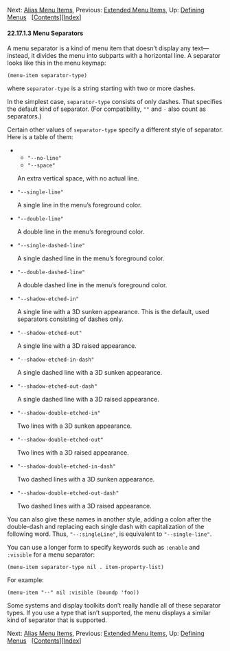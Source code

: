 <!-- This is the GNU Emacs Lisp Reference Manual
corresponding to Emacs version 27.2.

Copyright (C) 1990-1996, 1998-2021 Free Software Foundation,
Inc.

Permission is granted to copy, distribute and/or modify this document
under the terms of the GNU Free Documentation License, Version 1.3 or
any later version published by the Free Software Foundation; with the
Invariant Sections being "GNU General Public License," with the
Front-Cover Texts being "A GNU Manual," and with the Back-Cover
Texts as in (a) below.  A copy of the license is included in the
section entitled "GNU Free Documentation License."

(a) The FSF's Back-Cover Text is: "You have the freedom to copy and
modify this GNU manual.  Buying copies from the FSF supports it in
developing GNU and promoting software freedom." -->

<!-- Created by GNU Texinfo 6.7, http://www.gnu.org/software/texinfo/ -->

Next: [Alias Menu Items](Alias-Menu-Items.html), Previous: [Extended Menu Items](Extended-Menu-Items.html), Up: [Defining Menus](Defining-Menus.html)   \[[Contents](index.html#SEC_Contents "Table of contents")]\[[Index](Index.html "Index")]

#### 22.17.1.3 Menu Separators

A menu separator is a kind of menu item that doesn’t display any text—instead, it divides the menu into subparts with a horizontal line. A separator looks like this in the menu keymap:

    (menu-item separator-type)

where `separator-type` is a string starting with two or more dashes.

In the simplest case, `separator-type` consists of only dashes. That specifies the default kind of separator. (For compatibility, `""` and `-` also count as separators.)

Certain other values of `separator-type` specify a different style of separator. Here is a table of them:

*   *   `"--no-line"`
    *   `"--space"`

    An extra vertical space, with no actual line.

*   `"--single-line"`

    A single line in the menu’s foreground color.

*   `"--double-line"`

    A double line in the menu’s foreground color.

*   `"--single-dashed-line"`

    A single dashed line in the menu’s foreground color.

*   `"--double-dashed-line"`

    A double dashed line in the menu’s foreground color.

*   `"--shadow-etched-in"`

    A single line with a 3D sunken appearance. This is the default, used separators consisting of dashes only.

*   `"--shadow-etched-out"`

    A single line with a 3D raised appearance.

*   `"--shadow-etched-in-dash"`

    A single dashed line with a 3D sunken appearance.

*   `"--shadow-etched-out-dash"`

    A single dashed line with a 3D raised appearance.

*   `"--shadow-double-etched-in"`

    Two lines with a 3D sunken appearance.

*   `"--shadow-double-etched-out"`

    Two lines with a 3D raised appearance.

*   `"--shadow-double-etched-in-dash"`

    Two dashed lines with a 3D sunken appearance.

*   `"--shadow-double-etched-out-dash"`

    Two dashed lines with a 3D raised appearance.

You can also give these names in another style, adding a colon after the double-dash and replacing each single dash with capitalization of the following word. Thus, `"--:singleLine"`, is equivalent to `"--single-line"`.

You can use a longer form to specify keywords such as `:enable` and `:visible` for a menu separator:

`(menu-item separator-type nil . item-property-list)`

For example:

    (menu-item "--" nil :visible (boundp 'foo))

Some systems and display toolkits don’t really handle all of these separator types. If you use a type that isn’t supported, the menu displays a similar kind of separator that is supported.

Next: [Alias Menu Items](Alias-Menu-Items.html), Previous: [Extended Menu Items](Extended-Menu-Items.html), Up: [Defining Menus](Defining-Menus.html)   \[[Contents](index.html#SEC_Contents "Table of contents")]\[[Index](Index.html "Index")]
